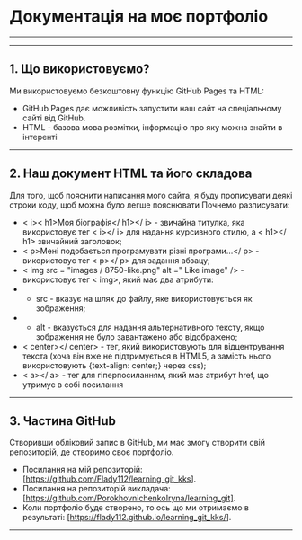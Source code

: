 # Документація на моє портфоліо
___
___
## 1. Що використовуємо?

Ми використовуємо безкоштовну функцію GitHub Pages та HTML:
- GitHub Pages дає можливість запустити наш сайт на спеціальному сайті від GitHub.
- HTML - базова мова розмітки, інформацію про яку можна знайти в інтеренті
___
## 2. Наш документ HTML та його складова

Для того, щоб пояснити написання мого сайта, я буду прописувати деякі строки коду, щоб можна було легше пояснювати
Почнемо разписувати:
- < i>< h1>Моя біографія</ h1></ i> - звичайна титулка, яка використовує тег < i></ i> для надання курсивного стилю, а < h1></ h1> звичайний заголовок;
- < p>Мені подобається програмувати різні програми...</ p> - використовує тег < p></ p> для задання абзацу;
- < img src = "images / 8750-like.png" alt =" Like image" /> - використовує тег < img>, який має два атрибути:
- - src - вказує на шлях до файлу, яке використовується як зображення;
- - alt - вказується для надання альтернативного тексту, якщо зображення не було завантажено або відображено;
- < center></ center> - тег, який використовують для відцентрування текста (хоча він вже не підтримується в HTML5, а замість нього використовують {text-align: center;} через css);
- < a></ a> - тег для гіперпосиланням, який має атрибут href, що утримує в собі посилання
___
## 3. Частина GitHub

Створивши обліковий запис в GitHub, ми має змогу створити свій репозиторій, де створимо своє портфоліо.
- Посилання на мій репозиторій: [https://github.com/Flady112/learning_git_kks].
- Посилання на репозиторій викладача: [https://github.com/PorokhovnichenkoIryna/learning_git].
- Коли портфоліо буде створено, то ось що ми отримаємо в результаті: [https://flady112.github.io/learning_git_kks/].
___
